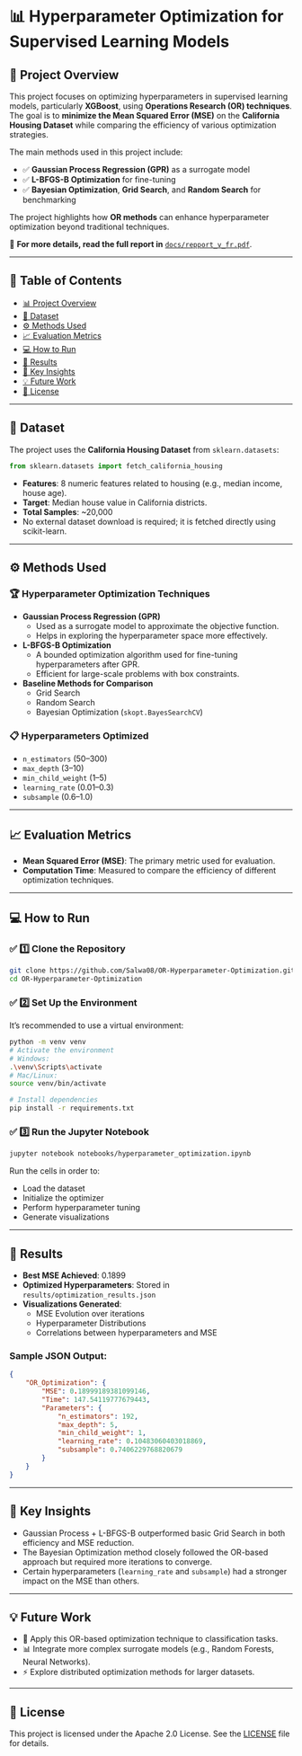 # 📊 Hyperparameter Optimization for Supervised Learning Models

## 🧠 Project Overview
This project focuses on optimizing hyperparameters in supervised learning models, particularly **XGBoost**, using **Operations Research (OR) techniques**. The goal is to **minimize the Mean Squared Error (MSE)** on the **California Housing Dataset** while comparing the efficiency of various optimization strategies.

The main methods used in this project include:
- ✅ **Gaussian Process Regression (GPR)** as a surrogate model
- ✅ **L-BFGS-B Optimization** for fine-tuning
- ✅ **Bayesian Optimization**, **Grid Search**, and **Random Search** for benchmarking

The project highlights how **OR methods** can enhance hyperparameter optimization beyond traditional techniques.

📖 **For more details, read the full report in** [`docs/repport_v_fr.pdf`](docs/repport_v_fr.pdf).

---

## 📂 Table of Contents
- [📊 Project Overview](#-project-overview)
- [📁 Dataset](#-dataset)
- [⚙️ Methods Used](#️-methods-used)
- [📈 Evaluation Metrics](#-evaluation-metrics)
- [💻 How to Run](#-how-to-run)
- [📂 Results](#-results)
- [🔬 Key Insights](#-key-insights)
- [💡 Future Work](#-future-work)
- [📜 License](#-license)

---

## 📁 Dataset
The project uses the **California Housing Dataset** from `sklearn.datasets`:
```python
from sklearn.datasets import fetch_california_housing
```
- **Features**: 8 numeric features related to housing (e.g., median income, house age).
- **Target**: Median house value in California districts.
- **Total Samples**: ~20,000
- No external dataset download is required; it is fetched directly using scikit-learn.

---

## ⚙️ Methods Used

### 🏆 Hyperparameter Optimization Techniques
- **Gaussian Process Regression (GPR)**
  - Used as a surrogate model to approximate the objective function.
  - Helps in exploring the hyperparameter space more effectively.
- **L-BFGS-B Optimization**
  - A bounded optimization algorithm used for fine-tuning hyperparameters after GPR.
  - Efficient for large-scale problems with box constraints.
- **Baseline Methods for Comparison**
  - Grid Search
  - Random Search
  - Bayesian Optimization (`skopt.BayesSearchCV`)

### 📋 Hyperparameters Optimized
- `n_estimators` (50–300)
- `max_depth` (3–10)
- `min_child_weight` (1–5)
- `learning_rate` (0.01–0.3)
- `subsample` (0.6–1.0)

---

## 📈 Evaluation Metrics
- **Mean Squared Error (MSE)**: The primary metric used for evaluation.
- **Computation Time**: Measured to compare the efficiency of different optimization techniques.

---

## 💻 How to Run

### ✅ 1️⃣ Clone the Repository
```bash
git clone https://github.com/Salwa08/OR-Hyperparameter-Optimization.git
cd OR-Hyperparameter-Optimization
```

### ✅ 2️⃣ Set Up the Environment
It’s recommended to use a virtual environment:
```bash
python -m venv venv
# Activate the environment
# Windows:
.\venv\Scripts\activate
# Mac/Linux:
source venv/bin/activate

# Install dependencies
pip install -r requirements.txt
```

### ✅ 3️⃣ Run the Jupyter Notebook
```bash
jupyter notebook notebooks/hyperparameter_optimization.ipynb
```
Run the cells in order to:
- Load the dataset
- Initialize the optimizer
- Perform hyperparameter tuning
- Generate visualizations

---

## 📂 Results
- **Best MSE Achieved**: 0.1899
- **Optimized Hyperparameters**: Stored in `results/optimization_results.json`
- **Visualizations Generated**:
  - MSE Evolution over iterations
  - Hyperparameter Distributions
  - Correlations between hyperparameters and MSE

### Sample JSON Output:
```json
{
    "OR_Optimization": {
        "MSE": 0.18999189381099146,
        "Time": 147.54119777679443,
        "Parameters": {
            "n_estimators": 192,
            "max_depth": 5,
            "min_child_weight": 1,
            "learning_rate": 0.10483060403018869,
            "subsample": 0.7406229768820679
        }
    }
}
```

---

## 🔬 Key Insights
- Gaussian Process + L-BFGS-B outperformed basic Grid Search in both efficiency and MSE reduction.
- The Bayesian Optimization method closely followed the OR-based approach but required more iterations to converge.
- Certain hyperparameters (`learning_rate` and `subsample`) had a stronger impact on the MSE than others.

---

## 💡 Future Work
- 🔄 Apply this OR-based optimization technique to classification tasks.
- 📊 Integrate more complex surrogate models (e.g., Random Forests, Neural Networks).
- ⚡ Explore distributed optimization methods for larger datasets.

---

## 📜 License
This project is licensed under the Apache 2.0 License. See the [LICENSE](LICENSE) file for details.
